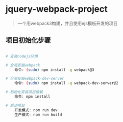 ﻿# jquery-webpack-project

> 一个用webpack3构建，并且使用ejs模板开发的项目

## 项目初始化步骤

``` bash

# 安装nodejs环境

# 全局安装webpack
    命令: (sudo) npm install -g webpack@3

# 全局安装webpack-dev-server
    命令: (sudo) npm install -g webpack-dev-server@2

# 初始化安装项目依赖
    命令: npm install

# 启动项目
    开发模式: npm run dev
    生产模式: npm run build

```